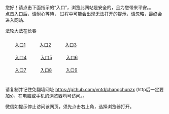 您好！请点击下面指示的“入口”，浏览此网站是安全的，且为您带来平安。。 <br/>
点击入口后，请耐心等待， 过程中可能会出现无法打开的提示，请忽略，最终会进入网站. </br>

法轮大法在长春<br/>
<div style="padding:10px"><a style="margin:20px" target="_blank" href="https://d3be1cm1soe8k2.cloudfront.net/2Qpsp?zooecrsj" id="ccLink1" rel="nofollow">入口1</a> <a target="_blank" style="margin:20px" href="https://d3ntuk3wceqp37.cloudfront.net/2Qpsp?hwzuflpu" id="ccLink2" rel="nofollow">入口2</a> <a style="margin:20px" target="_blank" href="https://d22y0zj041xwez.cloudfront.net/2Qpsp?yqadxl" id="ccLink3" rel="nofollow">入口3</a></div>

<div style="padding:10px" ><a style="margin:20px" target="_blank" href="https://d3be1cm1soe8k2.cloudfront.net/2Qpsp?zooecrsj" id="ccLink4" rel="nofollow">入口4</a> <a style="margin:20px" href="https://d3ntuk3wceqp37.cloudfront.net/2Qpsp?hwzuflpu" target="_blank" id="ccLink5" rel="nofollow">入口5</a> <a style="margin:20px" href="https://d22y0zj041xwez.cloudfront.net/2Qpsp?yqadxl" target="_blank" id="ccLink6" rel="nofollow">入口6</a></div>

<div style="padding:10px"><a style="margin:20px" target="_blank" href="https://d3be1cm1soe8k2.cloudfront.net/2Qpsp?zooecrsj" id="ccLink7" rel="nofollow">入口7</a> <a style="margin:20px" href="https://d3ntuk3wceqp37.cloudfront.net/2Qpsp?hwzuflpu" target="_blank" id="ccLink8" rel="nofollow">入口8</a> <a style="margin:20px" target="_blank" href="https://d22y0zj041xwez.cloudfront.net/2Qpsp?yqadxl" id="ccLink9" rel="nofollow">入口9</a></div>

<br/>



请复制并记住免翻墙网址 https://github.com/yntd/changchunzx (http后一定要加s)，在电脑或手机的浏览器均可访问。。<br/>

微信如提示停止访问该网页，须先点击右上角，选择浏览器打开。
